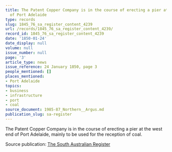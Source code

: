 ```yaml
---
title: The Patent Copper Company is in the course of erecting a pier at the west end
  of Port Adelaide
type: records
slug: 1845_76_sa_register_content_4239
url: /records/1845_76_sa_register_content_4239/
record_id: 1845_76_sa_register_content_4239
date: '1850-01-24'
date_display: null
volume: null
issue_number: null
page: '3'
article_type: news
issue_reference: 24 January 1850, page 3
people_mentioned: []
places_mentioned:
- Port Adelaide
topics:
- business
- infrastructure
- port
- coal
source_document: 1985-87_Northern__Argus.md
publication_slug: sa-register
---
```


The Patent Copper Company is in the course of erecting a pier at the west end of Port Adelaide, mainly to be used for the reception of coal.

Source publication: [The South Australian Register](/publications/sa-register/)
